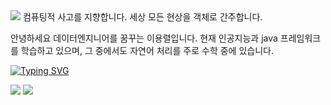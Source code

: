 <img src="https://capsule-render.vercel.app/api?type=slice&color=auto&height=200&section=header&text=YouOnlyLiveOnce&fontSize=30" />
컴퓨팅적 사고를 지향합니다. 세상 모든 현상을 객체로 간주합니다.

안녕하세요 데이터엔지니어를 꿈꾸는 이용렬입니다. 
현재 인공지능과 java 프레임워크를 학습하고 있으며, 그 중에서도 자연어 처리를 주로 수학 중에 있습니다.

[![Typing SVG](https://readme-typing-svg.demolab.com?font=Fira+Code&pause=1000&color=1D11F7&random=false&width=435&lines=Technical+Skills)](https://git.io/typing-svg)

<img src="https://img.shields.io/badge/Pyhon-auto?style=flat&logo=Python&logoColor=white"/>
<img src="https://img.shields.io/badge/Java-auto?style=flat&logo=Java&logoColor=white"/>





